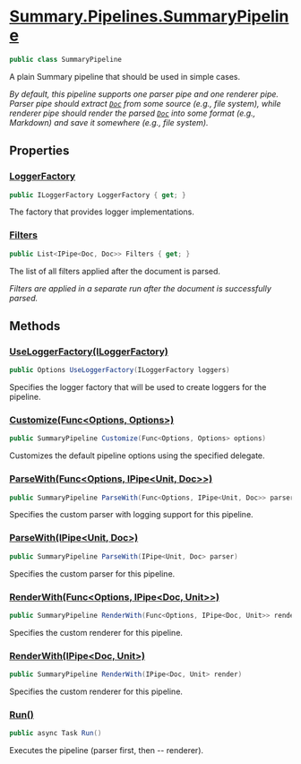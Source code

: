 # [Summary.Pipelines.SummaryPipeline](../src/Core/Pipelines/SummaryPipeline.cs#L17)
```cs
public class SummaryPipeline
```

A plain Summary pipeline that should be used in simple cases.

_By default, this pipeline supports one parser pipe and one renderer pipe._
_<br />_
_Parser pipe should extract [`Doc`](./Summary.Doc.md) from some source (e.g., file system), while_
_renderer pipe should render the parsed [`Doc`](./Summary.Doc.md) into some format (e.g., Markdown)_
_and save it somewhere (e.g., file system)._

## Properties
### [LoggerFactory](../src/Core/Pipelines/SummaryPipeline.cs#L29)
```cs
public ILoggerFactory LoggerFactory { get; }
```

The factory that provides logger implementations.

### [Filters](../src/Core/Pipelines/SummaryPipeline.cs#L63)
```cs
public List<IPipe<Doc, Doc>> Filters { get; }
```

The list of all filters applied after the document is parsed.

_Filters are applied in a separate run after the document is successfully parsed._

## Methods
### [UseLoggerFactory(ILoggerFactory)](../src/Core/Pipelines/SummaryPipeline.cs#L34)
```cs
public Options UseLoggerFactory(ILoggerFactory loggers)
```

Specifies the logger factory that will be used to create loggers for the pipeline.

### [Customize(Func<Options, Options>)](../src/Core/Pipelines/SummaryPipeline.cs#L68)
```cs
public SummaryPipeline Customize(Func<Options, Options> options)
```

Customizes the default pipeline options using the specified delegate.

### [ParseWith(Func<Options, IPipe<Unit, Doc>>)](../src/Core/Pipelines/SummaryPipeline.cs#L74)
```cs
public SummaryPipeline ParseWith(Func<Options, IPipe<Unit, Doc>> parser)
```

Specifies the custom parser with logging support for this pipeline.

### [ParseWith(IPipe<Unit, Doc>)](../src/Core/Pipelines/SummaryPipeline.cs#L83)
```cs
public SummaryPipeline ParseWith(IPipe<Unit, Doc> parser)
```

Specifies the custom parser for this pipeline.

### [RenderWith(Func<Options, IPipe<Doc, Unit>>)](../src/Core/Pipelines/SummaryPipeline.cs#L92)
```cs
public SummaryPipeline RenderWith(Func<Options, IPipe<Doc, Unit>> render)
```

Specifies the custom renderer for this pipeline.

### [RenderWith(IPipe<Doc, Unit>)](../src/Core/Pipelines/SummaryPipeline.cs#L101)
```cs
public SummaryPipeline RenderWith(IPipe<Doc, Unit> render)
```

Specifies the custom renderer for this pipeline.

### [Run()](../src/Core/Pipelines/SummaryPipeline.cs#L110)
```cs
public async Task Run()
```

Executes the pipeline (parser first, then -- renderer).

